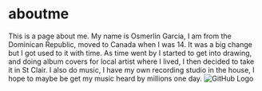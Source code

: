 # aboutme
This is a page about me.
My name is Osmerlin Garcia, I am from the Dominican Republic, moved to Canada when I was 14. It was a big change but I got used to it with time. 
As time went by I started to get into drawing, and doing album covers for local artist where I lived, I then decided to take it in St Clair. I also do music, I have my own recording studio in the house, I hope to maybe be get my music heard by millions one day. 
![GitHub Logo](https://scontent-yyz1-1.xx.fbcdn.net/v/t31.0-8/21368785_1566579176731983_5098468617515249987_o.jpg?oh=31ffe0c9d22937e923fef6d56e269eeb&oe=5A5F5D16)
